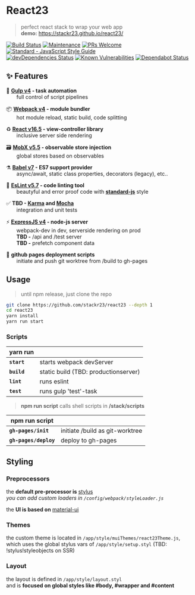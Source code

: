 # React23

> perfect react stack to wrap your web app  
> **demo:** https://stackr23.github.io/react23/

[![Build Status](https://travis-ci.com/stackr23/react23.svg?branch=master)](https://travis-ci.com/stackr23/react23)
[![Maintenance][maintenance-img]][maintenance-url]
[![PRs Welcome][pr-welcome]](http://makeapullrequest.com)
<a href="https://standardjs.com"><img src="https://img.shields.io/badge/code_style-standard-brightgreen.svg" alt="Standard - JavaScript Style Guide"></a>
<a href="https://gitmoji.carloscuesta.me"><br />
[![devDependencies Status](https://david-dm.org/stackr23/react23/dev-status.svg)](https://david-dm.org/stackr23/react23?type=dev)
[![Known Vulnerabilities](https://snyk.io/test/github/stackr23/react23/badge.svg)](https://snyk.io/test/github/stackr23/react23)
[![Dependabot Status](https://api.dependabot.com/badges/status?host=github&repo=stackr23/react23)](https://dependabot.com)

[maintenance-img]: https://img.shields.io/badge/Maintained%3F-yes-green.svg
[maintenance-url]: https://GitHub.com/stackR23/react23/graphs/commit-activity
[pr-welcome]: https://img.shields.io/badge/PRs-welcome-brightgreen.svg?style=flat-square

## :sparkles: Features

:robot: **[Gulp v4](https://gulpjs.com/) - task automation**  
&nbsp;&nbsp;&nbsp;&nbsp;&nbsp;&nbsp;&nbsp;full control of script pipelines

:package: **[Webpack v4](https://webpack.js.org/) - module bundler**  
&nbsp;&nbsp;&nbsp;&nbsp;&nbsp;&nbsp;&nbsp;hot module reload, static build, code splitting

:recycle: **[React v16.5](https://reactjs.org/) - view-controller library**  
&nbsp;&nbsp;&nbsp;&nbsp;&nbsp;&nbsp;&nbsp;inclusive server side rendering

:card_file_box: **[MobX v5.5](https://mobx.js.org/) - observable store injection**  
&nbsp;&nbsp;&nbsp;&nbsp;&nbsp;&nbsp;&nbsp;global stores based on observables

:alembic: **[Babel v7](https://babeljs.io/docs/en/index.html) - ES7 support provider**  
&nbsp;&nbsp;&nbsp;&nbsp;&nbsp;&nbsp;&nbsp;async/await, static class properties, decorators (legacy), etc..

:rotating_light: **[EsLint v5.7](https://eslint.org/) - code linting tool**  
&nbsp;&nbsp;&nbsp;&nbsp;&nbsp;&nbsp;&nbsp;beautyful and error proof code with **[standard-js](https://standardjs.com)** style

:white_check_mark: **TBD - [Karma](https://github.com/karma-runner/karma) and [Mocha](https://github.com/mochajs/mocha)**  
&nbsp;&nbsp;&nbsp;&nbsp;&nbsp;&nbsp;&nbsp;integration and unit tests

:zap: **[ExpressJS v4](http://expressjs.com/) - node-js server**  
&nbsp;&nbsp;&nbsp;&nbsp;&nbsp;&nbsp;&nbsp;webpack-dev in dev, serverside rendering on prod  
&nbsp;&nbsp;&nbsp;&nbsp;&nbsp;&nbsp;&nbsp;**TBD -** /api and /test server  
&nbsp;&nbsp;&nbsp;&nbsp;&nbsp;&nbsp;&nbsp;**TBD -** prefetch component data

:rocket: **github pages deployment scripts**  
&nbsp;&nbsp;&nbsp;&nbsp;&nbsp;&nbsp;&nbsp;initiate and push git worktree from /build to gh-pages

## Usage

> until npm release, just clone the repo

```bash
git clone https://github.com/stackr23/react23 --depth 1
cd react23
yarn install
yarn run start
```

### Scripts

| **yarn run** |                                      |
| ------------ | ------------------------------------ |
| **`start`**  | starts webpack devServer             |
| **`build`**  | static build (TBD: productionserver) |
| **`lint`**   | runs eslint                          |
| **`test`**   | runs gulp 'test'-task                |

> **npm run script** calls shell scripts in **/stack/scripts**

| **npm run script**    |                                 |
| --------------------- | ------------------------------- |
| **`gh-pages/init`**   | initiate /build as git-worktree |
| **`gh-pages/deploy`** | deploy to gh-pages              |

## Styling

### Preprocessors

the **default pre-processor is** [stylus](http://stylus-lang.com/)  
_you can add custom loaders in `/config/webpack/styleLoader.js`_

the **UI is based on** [material-ui](https://github.com/mui-org/material-ui)

### Themes

the custom theme is located in `/app/style/muiThemes/react23Theme.js`,  
which uses the global stylus vars of `/app/style/setup.styl` (TBD: !stylus!styleobjects on SSR)

### Layout

the layout is defined in `/app/style/layout.styl`  
and is **focused on global styles like #body, #wrapper and #content**

